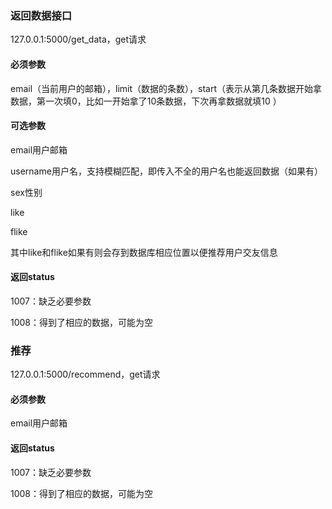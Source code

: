 ### 返回数据接口

127.0.0.1:5000/get_data，get请求

#### 必须参数

email（当前用户的邮箱），limit（数据的条数），start（表示从第几条数据开始拿数据，第一次填0，比如一开始拿了10条数据，下次再拿数据就填10 ）

#### 可选参数
email用户邮箱

username用户名，支持模糊匹配，即传入不全的用户名也能返回数据（如果有）

sex性别

like

flike

其中like和flike如果有则会存到数据库相应位置以便推荐用户交友信息

#### 返回status

1007：缺乏必要参数

1008：得到了相应的数据，可能为空

### 推荐

127.0.0.1:5000/recommend，get请求

#### 必须参数

email用户邮箱

#### 返回status

1007：缺乏必要参数

1008：得到了相应的数据，可能为空

